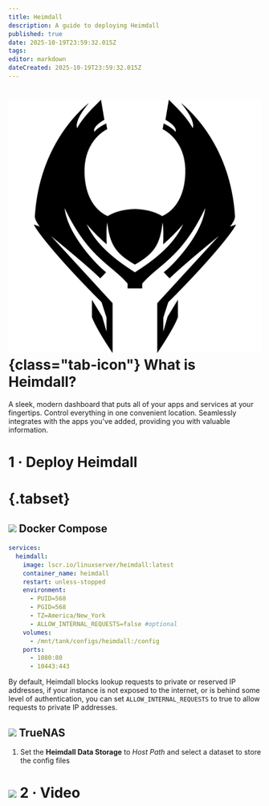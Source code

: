 ```yaml
---
title: Heimdall
description: A guide to deploying Heimdall
published: true
date: 2025-10-19T23:59:32.015Z
tags: 
editor: markdown
dateCreated: 2025-10-19T23:59:32.015Z
---
```


# ![](/heimdall.png){class="tab-icon"} What is Heimdall?
A sleek, modern dashboard that puts all of your apps and services at your fingertips. Control everything in one convenient location. Seamlessly integrates with the apps you've added, providing you with valuable information.


# 1 · Deploy Heimdall
# {.tabset}
## <img src="/docker.png" class="tab-icon"> Docker Compose

```yaml
services:
  heimdall:
    image: lscr.io/linuxserver/heimdall:latest
    container_name: heimdall
    restart: unless-stopped
    environment:
      - PUID=568
      - PGID=568
      - TZ=America/New_York
      - ALLOW_INTERNAL_REQUESTS=false #optional
    volumes:
      - /mnt/tank/configs/heimdall:/config
    ports:
      - 1080:80
      - 10443:443
```
By default, Heimdall blocks lookup requests to private or reserved IP addresses, if your instance is not exposed to the internet, or is behind some level of authentication, you can set `ALLOW_INTERNAL_REQUESTS` to true to allow requests to private IP addresses.

## <img src="/truenas.png" class="tab-icon"> TrueNAS

1. Set the **Heimdall Data Storage** to *Host Path* and select a dataset to store the config files

# <img src="/youtube.png" class="tab-icon"> 2 · Video

